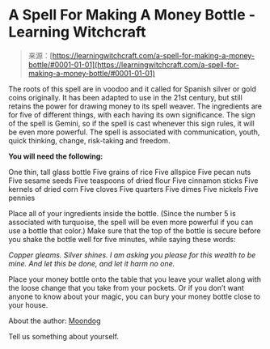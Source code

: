 <!--yml
category: 未分类
date: 2024-06-12 18:16:17
-->

# A Spell For Making A Money Bottle - Learning Witchcraft

> 来源：[https://learningwitchcraft.com/a-spell-for-making-a-money-bottle/#0001-01-01](https://learningwitchcraft.com/a-spell-for-making-a-money-bottle/#0001-01-01)

The roots of this spell are in voodoo and it called for Spanish silver or gold coins originally. It has been adapted to use in the 21st century, but still retains the power for drawing money to its spell weaver. The ingredients are for five of different things, with each having its own significance. The sign of the spell is Gemini, so if the spell is cast whenever this sign rules, it will be even more powerful. The spell is associated with communication, youth, quick thinking, change, risk-taking and freedom.

**You will need the following:**

One thin, tall glass bottle
Five grains of rice
Five allspice
Five pecan nuts
Five sesame seeds
Five teaspoons of dried flour
Five cinnamon sticks
Five kernels of dried corn
Five cloves
Five quarters
Five dimes
Five nickels
Five pennies

Place all of your ingredients inside the bottle. (Since the number 5 is associated with turquoise, the spell will be even more powerful if you can use a bottle that color.) Make sure that the top of the bottle is secure before you shake the bottle well for five minutes, while saying these words:

*Copper gleams. Silver shines.*
*I am asking you please for this wealth to be mine.*
*And let this be done, and let it harm no one.*

Place your money bottle onto the table that you leave your wallet along with the loose change that you take from your pockets. Or if you don’t want anyone to know about your magic, you can bury your money bottle close to your house.

About the author: [Moondog](https://learningwitchcraft.com/profile/?tthayer/)

Tell us something about yourself.